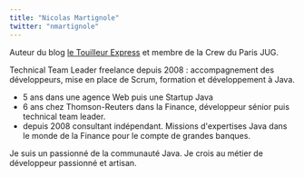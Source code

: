 ```yaml
---
title: "Nicolas Martignole"
twitter: "nmartignole"
---
```


Auteur du blog [le Touilleur Express](http://www.touilleur-express.fr/)
et membre de la Crew du Paris JUG.

Technical Team Leader freelance depuis 2008 : accompagnement des
développeurs, mise en place de Scrum, formation et développement à Java.

-   5 ans dans une agence Web puis une Startup Java
-   6 ans chez Thomson-Reuters dans la Finance, développeur sénior puis
    technical team leader.
-   depuis 2008 consultant indépendant. Missions d'expertises Java dans
    le monde de la Finance pour le compte de grandes banques.

Je suis un passionné de la communauté Java. Je crois au métier de
développeur passionné et artisan.
